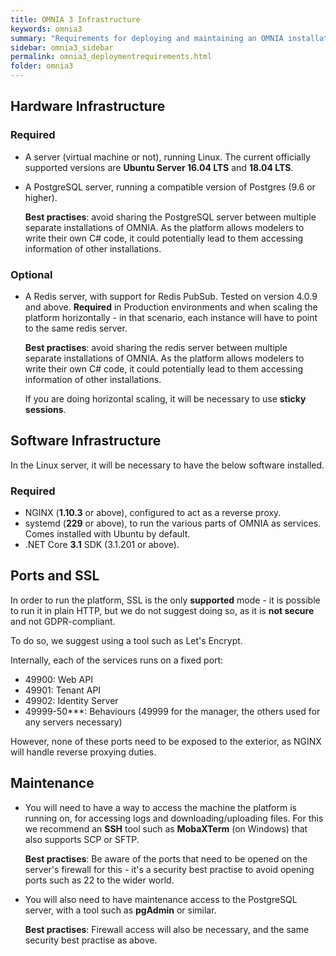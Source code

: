 ```yaml
---
title: OMNIA 3 Infrastructure
keywords: omnia3
summary: "Requirements for deploying and maintaining an OMNIA installation"
sidebar: omnia3_sidebar
permalink: omnia3_deploymentrequirements.html
folder: omnia3
---
```


## Hardware Infrastructure
### Required
- A server (virtual machine or not), running Linux. The current officially supported versions are **Ubuntu Server 16.04 LTS** and **18.04 LTS**.
- A PostgreSQL server, running a compatible version of Postgres (9.6 or higher).

    **Best practises**: avoid sharing the PostgreSQL server between multiple separate installations of OMNIA. As the platform allows modelers to write their own C# code, it could potentially lead to them accessing information of other installations.

### Optional
- A Redis server, with support for Redis PubSub. Tested on version 4.0.9 and above. **Required** in Production environments and when scaling the platform horizontally - in that scenario, each instance will have to point to the same redis server.

    **Best practises**: avoid sharing the redis server between multiple separate installations of OMNIA. As the platform allows modelers to write their own C# code, it could potentially lead to them accessing information of other installations.

    If you are doing horizontal scaling, it will be necessary to use **sticky sessions**.

## Software Infrastructure
In the Linux server, it will be necessary to have the below software installed.

### Required
- NGINX (**1.10.3** or above), configured to act as a reverse proxy.
- systemd (**229** or above), to run the various parts of OMNIA as services. Comes installed with Ubuntu by default.
- .NET Core **3.1** SDK (3.1.201 or above).

## Ports and SSL
In order to run the platform, SSL is the only **supported** mode - it is possible to run it in plain HTTP, but we do not suggest doing so, as it is **not secure** and not GDPR-compliant.

To do so, we suggest using a tool such as Let's Encrypt.

Internally, each of the services runs on a fixed port:

- 49900: Web API
- 49901: Tenant API
- 49902: Identity Server
- 49999-50***: Behaviours (49999 for the manager, the others used for any servers necessary)

However, none of these ports need to be exposed to the exterior, as NGINX will handle reverse proxying duties.

## Maintenance
- You will need to have a way to access the machine the platform is running on, for accessing logs and downloading/uploading files. For this we recommend an **SSH** tool such as **MobaXTerm** (on Windows) that also supports SCP or SFTP. 

    **Best practises**: Be aware of the ports that need to be opened on the server's firewall for this - it's a security best practise to avoid opening ports such as 22 to the wider world.

- You will also need to have maintenance access to the PostgreSQL server, with a tool such as **pgAdmin** or similar. 

    **Best practises**: Firewall access will also be necessary, and the same security best practise as above.
